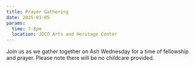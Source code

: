 ```yaml
---
title: Prayer Gathering
date: 2025-03-05
params:
  time: 7-8pm
  location: JOCO Arts and Heritage Center
---
```


Join us as we gather together on Ash Wednesday for a time of fellowship and prayer. Please note there will be no childcare provided.
